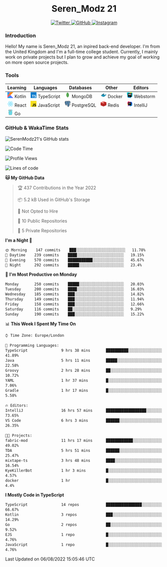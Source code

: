 <div align="center">
  <h1>Seren_Modz 21</h1>
  <a href="https://twitter.com/SerenModz21">
    <img alt="Twitter" src="https://img.shields.io/badge/twitter%20-%231DA1F2.svg?&style=for-the-badge&logo=Twitter&logoColor=white">
  </a>
  <a href="https://github.com/SerenModz21">
    <img alt="GitHub" src="https://img.shields.io/badge/github%20-%23121011.svg?&style=for-the-badge&logo=github&logoColor=white">
  </a>
  <a href="https://www.instagram.com/serenmodz21">
    <img alt="Instagram" src="https://img.shields.io/badge/instagram%20-%23E4405F.svg?&style=for-the-badge&logo=Instagram&logoColor=white">
  </a>
</div>

### Introduction

Hello! My name is Seren_Modz 21, an inpired back-end developer. I'm from the United Kingdom and I'm a full-time college student. Currently, I mainly work on private projects but I plan to grow and achieve my goal of working on more open source projects. 

### Tools

 **Learning**                                        | **Languages**                                               | **Databases**                                               | **Other**                                           | **Editors**                                                  
-----------------------------------------------------|-------------------------------------------------------------|-------------------------------------------------------------|-----------------------------------------------------|--------------------------------------------------------------
 <img width="19px" src="./assets/kotlin.svg"> Kotlin | <img width="19px" src="./assets/typescript.svg"> TypeScript | <img width="19px" src="./assets/mongodb.svg"> MongoDB       | <img width="19px" src="./assets/docker.svg"> Docker | <img width="19px" src="./assets/webstorm.svg"> Webstorm      
 <img width="19px" src="./assets/react.svg"> React   | <img width="19px" src="./assets/javascript.svg"> JavaScript | <img width="19px" src="./assets/postgresql.svg"> PostgreSQL | <img width="19px" src="./assets/redis.svg"> Redis   | <img width="19px" src="./assets/intellij-idea.svg"> IntelliJ
 <img width="19px" src="./assets/go.svg"> Go         |                                                             |                                                             |                                                     |                                                                                                               

### GitHub & WakaTime Stats

![SerenModz21's GitHub stats](https://github-readme-stats.vercel.app/api?username=SerenModz21&show_icons=true&theme=dark)

<!--START_SECTION:waka-->
![Code Time](http://img.shields.io/badge/Code%20Time-1%2C539%20hrs%2023%20mins-blue)

![Profile Views](http://img.shields.io/badge/Profile%20Views-26-blue)

![Lines of code](https://img.shields.io/badge/From%20Hello%20World%20I%27ve%20Written-13%20Thousand%20lines%20of%20code-blue)

**🐱 My GitHub Data** 

> 🏆 437 Contributions in the Year 2022
 > 
> 📦 5.2 kB Used in GitHub's Storage 
 > 
> 🚫 Not Opted to Hire
 > 
> 📜 10 Public Repositories 
 > 
> 🔑 5 Private Repositories  
 > 
**I'm a Night 🦉** 

```text
🌞 Morning    147 commits    ███░░░░░░░░░░░░░░░░░░░░░░   11.78% 
🌆 Daytime    239 commits    ████░░░░░░░░░░░░░░░░░░░░░   19.15% 
🌃 Evening    570 commits    ███████████░░░░░░░░░░░░░░   45.67% 
🌙 Night      292 commits    █████░░░░░░░░░░░░░░░░░░░░   23.4%

```
📅 **I'm Most Productive on Monday** 

```text
Monday       250 commits    █████░░░░░░░░░░░░░░░░░░░░   20.03% 
Tuesday      200 commits    ████░░░░░░░░░░░░░░░░░░░░░   16.03% 
Wednesday    185 commits    ███░░░░░░░░░░░░░░░░░░░░░░   14.82% 
Thursday     149 commits    ███░░░░░░░░░░░░░░░░░░░░░░   11.94% 
Friday       158 commits    ███░░░░░░░░░░░░░░░░░░░░░░   12.66% 
Saturday     116 commits    ██░░░░░░░░░░░░░░░░░░░░░░░   9.29% 
Sunday       190 commits    ███░░░░░░░░░░░░░░░░░░░░░░   15.22%

```


📊 **This Week I Spent My Time On** 

```text
⌚︎ Time Zone: Europe/London

💬 Programming Languages: 
TypeScript               9 hrs 38 mins       ██████████░░░░░░░░░░░░░░░   41.89% 
Java                     5 hrs 11 mins       █████░░░░░░░░░░░░░░░░░░░░   22.58% 
Groovy                   2 hrs 28 mins       ██░░░░░░░░░░░░░░░░░░░░░░░   10.72% 
YAML                     1 hr 37 mins        █░░░░░░░░░░░░░░░░░░░░░░░░   7.06% 
Gradle                   1 hr 17 mins        █░░░░░░░░░░░░░░░░░░░░░░░░   5.58%

🔥 Editors: 
IntelliJ                 16 hrs 57 mins      ██████████████████░░░░░░░   73.65% 
VS Code                  6 hrs 3 mins        ██████░░░░░░░░░░░░░░░░░░░   26.35%

🐱‍💻 Projects: 
fabric-mod               11 hrs 17 mins      ████████████░░░░░░░░░░░░░   49.02% 
TDA                      5 hrs 51 mins       ██████░░░░░░░░░░░░░░░░░░░   25.47% 
mixtape-ts               3 hrs 48 mins       ████░░░░░░░░░░░░░░░░░░░░░   16.54% 
KyeKillerBot             1 hr 3 mins         █░░░░░░░░░░░░░░░░░░░░░░░░   4.57% 
docker                   1 hr                █░░░░░░░░░░░░░░░░░░░░░░░░   4.4%

```

**I Mostly Code in TypeScript** 

```text
TypeScript               14 repos            ████████████████░░░░░░░░░   66.67% 
Kotlin                   3 repos             ███░░░░░░░░░░░░░░░░░░░░░░   14.29% 
Go                       2 repos             ██░░░░░░░░░░░░░░░░░░░░░░░   9.52% 
EJS                      1 repo              █░░░░░░░░░░░░░░░░░░░░░░░░   4.76% 
JavaScript               1 repo              █░░░░░░░░░░░░░░░░░░░░░░░░   4.76%

```



 Last Updated on 06/08/2022 15:05:46 UTC
<!--END_SECTION:waka-->
